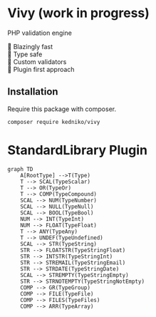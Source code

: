 # Vivy (work in progress)

PHP validation engine

🚀 Blazingly fast  
🦾 Type safe  
🎨 Custom validators  
🧩 Plugin first approach  

## Installation

Require this package with composer.

```shell
composer require kedniko/vivy
```

# StandardLibrary Plugin

```mermaid
graph TD
    A[RootType] -->T(Type)
    T --> SCAL(TypeScalar)
    T --> OR(TypeOr)
    T --> COMP(TypeCompound)
    SCAL --> NUM(TypeNumber)
    SCAL --> NULL(TypeNull)
    SCAL --> BOOL(TypeBool)
    NUM --> INT(TypeInt)
    NUM --> FLOAT(TypeFloat)
    T --> ANY(TypeAny)
    T --> UNDEF(TypeUndefined)
    SCAL --> STR(TypeString)
    STR --> FLOATSTR(TypeStringFloat)
    STR --> INTSTR(TypeStringInt)
    STR --> STREMAIL(TypeStringEmail)
    STR --> STRDATE(TypeStringDate)
    SCAL --> STREMPTY(TypeStringEmpty)
    STR --> STRNOTEMPTY(TypeStringNotEmpty)
    COMP --> GR(TypeGroup)
    COMP --> FILE(TypeFile)
    COMP --> FILES(TypeFiles)
    COMP --> ARR(TypeArray)
```
